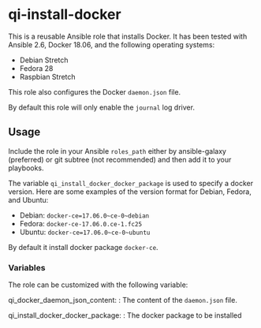 # qi-install-docker

This is a reusable Ansible role that installs Docker.
It has been tested with Ansible 2.6, Docker 18.06, and the following operating systems:

  * Debian Stretch
  * Fedora 28
  * Raspbian Stretch

This role also configures the Docker `daemon.json` file.

By default this role will only enable the `journal` log driver.

## Usage

Include the role in your Ansible `roles_path` either by ansible-galaxy (preferred) or git subtree (not recommended) and then add it to your playbooks.

The variable `qi_install_docker_docker_package` is used to specify a docker version.  Here are some examples of the version format for Debian, Fedora, and Ubuntu:

  * Debian: `docker-ce=17.06.0~ce-0~debian`
  * Fedora: `docker-ce-17.06.0.ce-1.fc25`
  * Ubuntu: `docker-ce=17.06.0~ce-0~ubuntu`

By default it install docker package `docker-ce`.

### Variables

The role can be customized with the following variable:

  qi\_docker\_daemon\_json\_content:
  : The content of the `daemon.json` file.

  qi\_install\_docker\_docker\_package:
  : The docker package to be installed
